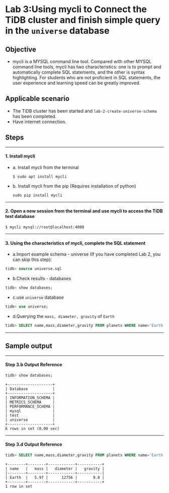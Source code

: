 # **Lab 3:Using mycli to Connect the TiDB cluster and finish simple query in the `universe` database**

## **Objective**
+ mycli is a MYSQL command line tool. Compared with other MYSQL command line tools, mycli has two characteristics: one is to prompt and automatically complete SQL statements, and the other is syntax highlighting. For students who are not proficient in SQL statements, the user experience and learning speed can be greatly improved.

## **Applicable scenario**
+ The TiDB cluster has been started and `lab-2-create-universe-schema` has been completed.
+ Have internet connection.

## **Steps**
****************************
#### 1. Install mycli 
+ a. Install mycli from the terminal
  ```
  $ sudo apt install mycli
  ``` 
+ b. Install mycli from the pip (Requires installation of python)
    ```
    sudo pip install mycli
    ```

****************************
#### 2. Open a new session from the terminal and use mycli to access the TiDB test database
  ```
  $ mycli mysql://root@localhost:4000
  ``` 

****************************
#### 3. Using the characteristics of mycli, complete the SQL statement
+ a.Import example schema - universe (If you have completed Lab 2, you can skip this step):
```sql
tidb> source universe.sql
```

+ b.Check results - databases
```sql
tidb> show databases;
```

+ c.use `universe` database
```sql
tidb> use universe;
```

+ d.Querying the `mass, diameter, gravity` of `Earth`
```sql
tidb> SELECT name,mass,diameter,gravity FROM planets WHERE name='Earth';
```
****************************
## Sample output

****************************
#### Step 3.b Output Reference
```sql
tidb> show databases;
```
```
+--------------------+
| Database           |
+--------------------+
| INFORMATION_SCHEMA |
| METRICS_SCHEMA     |
| PERFORMANCE_SCHEMA |
| mysql              |
| test               |
| universe           |
+--------------------+
6 rows in set (0.00 sec)
```
****************************
#### Step 3.d Output Reference
```sql
tidb> SELECT name,mass,diameter,gravity FROM planets WHERE name='Earth';
```
```
+--------+--------+------------+-----------+
| name   |   mass |   diameter |   gravity |
|--------+--------+------------+-----------|
| Earth  |   5.97 |      12756 |       9.8 |
+--------+--------+------------+-----------+
1 row in set
```